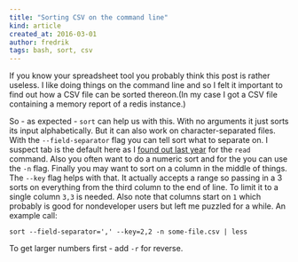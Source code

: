```yaml
---
title: "Sorting CSV on the command line"
kind: article
created_at: 2016-03-01
author: fredrik
tags: bash, sort, csv
---
```


If you know your spreadsheet tool you probably think this post is rather useless. I like doing things on the command
line and so I felt it important to find out how a CSV file can be sorted thereon.(In my case I got a CSV file containing
a memory report of a redis instance.)

So - as expected - `sort` can help us with this. With no arguments it just sorts its input alphabetically. But it can also
work on character-separated files. With the `--field-separator` flag you can tell sort what to separate on. I suspect tab is 
the default here as I [found out last year](/2015/08/bash.html) for the `read` command. Also you often want to do 
a numeric sort and for the you can use the `-n` flag. Finally you may want to sort on a column in the middle of things.
The `--key` flag helps with that. It actually accepts a range so passing in a 3 sorts on everything from the third column to 
the end of line. To limit it to a single column `3,3` is needed. Also note that columns start on `1` which probably is 
good for nondeveloper users but left me puzzled for a while. An example call:

    sort --field-separator=',' --key=2,2 -n some-file.csv | less

To get larger numbers first - add `-r` for reverse.
